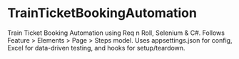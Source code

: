 # TrainTicketBookingAutomation
Train Ticket Booking Automation using Req n Roll, Selenium &amp; C#. Follows Feature > Elements > Page > Steps model. Uses appsettings.json for config, Excel for data-driven testing, and hooks for setup/teardown.
